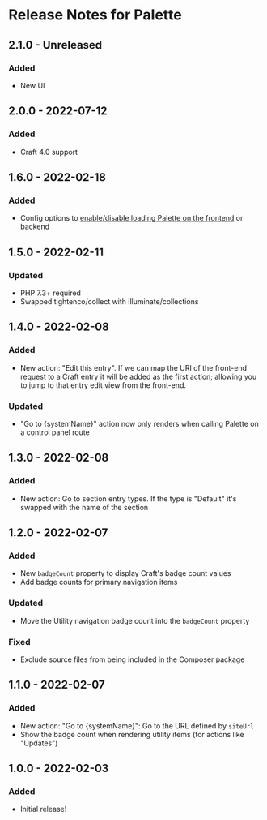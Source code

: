 # Release Notes for Palette

## 2.1.0 - Unreleased

### Added
- New UI

## 2.0.0 - 2022-07-12

### Added
- Craft 4.0 support

## 1.6.0 - 2022-02-18

### Added
- Config options to [enable/disable loading Palette on the frontend](https://github.com/trendyminds/craft-palette/discussions/8) or backend

## 1.5.0 - 2022-02-11

### Updated
- PHP 7.3+ required
- Swapped tightenco/collect with illuminate/collections

## 1.4.0 - 2022-02-08

### Added
- New action: "Edit this entry". If we can map the URI of the front-end request to a Craft entry it will be added as the first action; allowing you to jump to that entry edit view from the front-end.

### Updated
- "Go to {systemName}" action now only renders when calling Palette on a control panel route

## 1.3.0 - 2022-02-08

### Added
- New action: Go to section entry types. If the type is "Default" it's swapped with the name of the section

## 1.2.0 - 2022-02-07

### Added
- New `badgeCount` property to display Craft's badge count values
- Add badge counts for primary navigation items

### Updated
- Move the Utility navigation badge count into the `badgeCount` property

### Fixed
- Exclude source files from being included in the Composer package

## 1.1.0 - 2022-02-07

### Added
- New action: "Go to {systemName}": Go to the URL defined by `siteUrl`
- Show the badge count when rendering utility items (for actions like "Updates")

## 1.0.0 - 2022-02-03

### Added
- Initial release!
